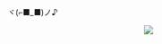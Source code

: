 ヾ(⌐■_■)ノ♪
</p>
<p align="center">
    <img src=https://github.com/user-attachments/assets/799de32d-bd02-46fc-b291-e194682be44d
</p>
